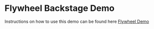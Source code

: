 # Flywheel Backstage Demo


Instructions on how to use this demo can be found here [Flywheel Demo](https://jesmith17.github.io/backstage-direct/)





